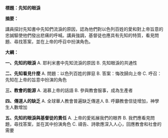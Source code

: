 **標題：先知的眼淚**

**摘要：**

講員探討先知書中先知們流淚的原因，認為他們對以色列百姓的愛和對上帝旨意的忠誠驅使他們發出悲痛的呼喊。講員強調，基督徒也應具有先知的特質，看見問題、尋找答案，並在上帝的呼召中扮演角色。

**大綱：**

**一、先知的眼淚**
    A. 耶利米書中先知流淚的原因
    B. 先知眼淚的共通性

**二、先知看見什麼**
    A. 問題：以色列百姓的罪惡
    B. 答案：悔改歸向上帝
    C. 呼召：先知在上帝的旨意中扮演的角色

**三、教會的能源**
    A. 渴慕上帝的話語
    B. 參與教會服事，成為生產者

**四、傳道人的缺乏**
    A. 全球華人教會普遍缺乏傳道人
    B. 呼籲教會信徒增加，神學生人數增加

**五、先知的眼淚與基督徒的責任**
    A. 上帝的愛拓展我們的眼界
    B. 我們應看見問題，尋找答案，並在其中扮演角色
    C. 禱告、詩歌應深入人心，回應教會和社會的需要